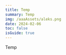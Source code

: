 ```yaml
---
title: Temp
summary: Temp
img: /aaaAssets/aleks.png
date: 2024-02-06
toc: false
isGuide: true
---
```

Temp
